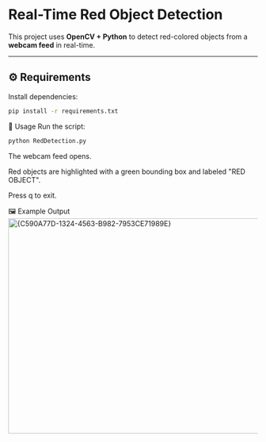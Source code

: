 # Real-Time Red Object Detection  

This project uses **OpenCV + Python** to detect red-colored objects from a **webcam feed** in real-time.  

---

## ⚙️ Requirements  
Install dependencies:  
```bash
pip install -r requirements.txt
```
🚀 Usage
Run the script:

```bash
python RedDetection.py
```
The webcam feed opens.

Red objects are highlighted with a green bounding box and labeled "RED OBJECT".

Press q to exit.

🖼 Example Output
<img width="871" height="434" alt="{C590A77D-1324-4563-B982-7953CE71989E}" src="https://github.com/user-attachments/assets/b7c705fc-e3b9-41a5-a857-ad5154fb5625" />
